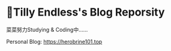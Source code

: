 # 🍥Tilly Endless's Blog Reporsity
菜菜努力Studying & Coding中……

Personal Blog: https://herobrine101.top
